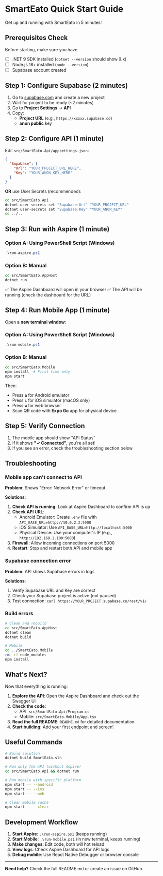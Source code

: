 # SmartEato Quick Start Guide

Get up and running with SmartEato in 5 minutes!

## Prerequisites Check

Before starting, make sure you have:
- [ ] .NET 9 SDK installed (`dotnet --version` should show 9.x)
- [ ] Node.js 18+ installed (`node --version`)
- [ ] Supabase account created

## Step 1: Configure Supabase (2 minutes)

1. Go to [supabase.com](https://supabase.com) and create a new project
2. Wait for project to be ready (~2 minutes)
3. Go to **Project Settings** → **API**
4. Copy:
   - **Project URL** (e.g., `https://xxxxx.supabase.co`)
   - **anon public** key

## Step 2: Configure API (1 minute)

Edit `src/SmartEato.Api/appsettings.json`:

```json
{
  "Supabase": {
    "Url": "YOUR_PROJECT_URL_HERE",
    "Key": "YOUR_ANON_KEY_HERE"
  }
}
```

**OR** use User Secrets (recommended):

```bash
cd src/SmartEato.Api
dotnet user-secrets set "Supabase:Url" "YOUR_PROJECT_URL"
dotnet user-secrets set "Supabase:Key" "YOUR_ANON_KEY"
cd ../..
```

## Step 3: Run with Aspire (1 minute)

### Option A: Using PowerShell Script (Windows)

```powershell
.\run-aspire.ps1
```

### Option B: Manual

```bash
cd src/SmartEato.AppHost
dotnet run
```

✅ The Aspire Dashboard will open in your browser
✅ The API will be running (check the dashboard for the URL)

## Step 4: Run Mobile App (1 minute)

Open a **new terminal window**:

### Option A: Using PowerShell Script (Windows)

```powershell
.\run-mobile.ps1
```

### Option B: Manual

```bash
cd src/SmartEato.Mobile
npm install  # First time only
npm start
```

Then:
- Press **`a`** for Android emulator
- Press **`i`** for iOS simulator (macOS only)
- Press **`w`** for web browser
- Scan QR code with **Expo Go** app for physical device

## Step 5: Verify Connection

1. The mobile app should show "API Status"
2. If it shows **"✓ Connected"**, you're all set!
3. If you see an error, check the troubleshooting section below

## Troubleshooting

### Mobile app can't connect to API

**Problem**: Shows "Error: Network Error" or timeout

**Solutions**:

1. **Check API is running**: Look at Aspire Dashboard to confirm API is up
2. **Check API URL**: 
   - Android Emulator: Create `.env` file with `API_BASE_URL=http://10.0.2.2:5000`
   - iOS Simulator: Use `API_BASE_URL=http://localhost:5000`
   - Physical Device: Use your computer's IP (e.g., `http://192.168.1.100:5000`)
3. **Firewall**: Allow incoming connections on port 5000
4. **Restart**: Stop and restart both API and mobile app

### Supabase connection error

**Problem**: API shows Supabase errors in logs

**Solutions**:
1. Verify Supabase URL and Key are correct
2. Check your Supabase project is active (not paused)
3. Test connection: `curl https://YOUR_PROJECT.supabase.co/rest/v1/`

### Build errors

```bash
# Clean and rebuild
cd src/SmartEato.AppHost
dotnet clean
dotnet build

# Mobile
cd ../SmartEato.Mobile
rm -rf node_modules
npm install
```

## What's Next?

Now that everything is running:

1. **Explore the API**: Open the Aspire Dashboard and check out the Swagger UI
2. **Check the code**: 
   - API: `src/SmartEato.Api/Program.cs`
   - Mobile: `src/SmartEato.Mobile/App.tsx`
3. **Read the full README**: `README.md` for detailed documentation
4. **Start building**: Add your first endpoint and screen!

## Useful Commands

```bash
# Build solution
dotnet build SmartEato.sln

# Run only the API (without Aspire)
cd src/SmartEato.Api && dotnet run

# Run mobile with specific platform
npm start -- --android
npm start -- --ios
npm start -- --web

# Clear mobile cache
npm start -- --clear
```

## Development Workflow

1. **Start Aspire**: `.\run-aspire.ps1` (keeps running)
2. **Start Mobile**: `.\run-mobile.ps1` (in new terminal, keeps running)
3. **Make changes**: Edit code, both will hot reload
4. **View logs**: Check Aspire Dashboard for API logs
5. **Debug mobile**: Use React Native Debugger or browser console

---

**Need help?** Check the full README.md or create an issue on GitHub.


